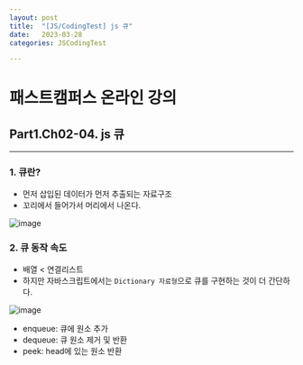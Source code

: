 ```yaml
---
layout: post
title:  "[JS/CodingTest] js 큐"
date:   2023-03-28
categories: JSCodingTest

---
```



# 패스트캠퍼스 온라인 강의 
## Part1.Ch02-04. js 큐

--- 

### 1. 큐란?

* 먼저 삽입된 데이터가 먼저 추출되는 자료구조
* 꼬리에서 들어가서 머리에서 나온다.

![image](https://user-images.githubusercontent.com/88815795/228221118-2b5a380f-d2a2-46de-a6e9-1767464fc523.png)


### 2. 큐 동작 속도

* 배열 < 연결리스트
* 하지만 자바스크립트에서는 `Dictionary 자료형`으로 큐를 구현하는 것이 더 간단하다.

![image](https://user-images.githubusercontent.com/88815795/228220053-f51ed4be-07c0-4be3-a10b-a3bf039b0571.png)

* enqueue: 큐에 원소 추가
* dequeue: 큐 원소 제거 및 반환
* peek: head에 있는 원소 반환

